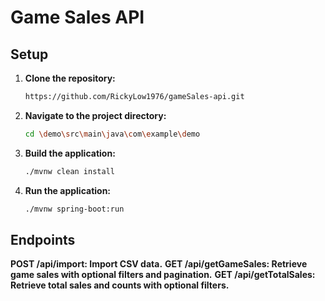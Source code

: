 # Game Sales API

## Setup

1. **Clone the repository:**
   ```bash
   https://github.com/RickyLow1976/gameSales-api.git
2. **Navigate to the project directory:**
   ```bash
   cd \demo\src\main\java\com\example\demo
3. **Build the application:**
   ```bash
   ./mvnw clean install
4. **Run the application:**
   ```bash
   ./mvnw spring-boot:run


## Endpoints
**POST /api/import: Import CSV data.**
**GET /api/getGameSales: Retrieve game sales with optional filters and pagination.**
**GET /api/getTotalSales: Retrieve total sales and counts with optional filters.**
